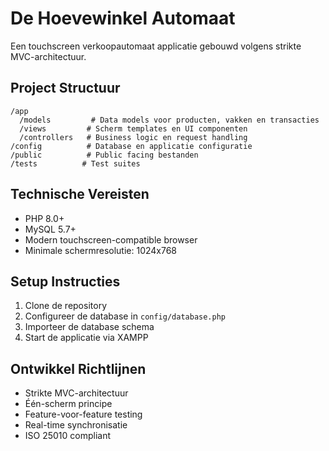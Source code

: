 # De Hoevewinkel Automaat

Een touchscreen verkoopautomaat applicatie gebouwd volgens strikte MVC-architectuur.

## Project Structuur

```
/app
  /models         # Data models voor producten, vakken en transacties
  /views         # Scherm templates en UI componenten
  /controllers   # Business logic en request handling
/config          # Database en applicatie configuratie
/public          # Public facing bestanden
/tests          # Test suites
```

## Technische Vereisten

- PHP 8.0+
- MySQL 5.7+
- Modern touchscreen-compatible browser
- Minimale schermresolutie: 1024x768

## Setup Instructies

1. Clone de repository
2. Configureer de database in `config/database.php`
3. Importeer de database schema
4. Start de applicatie via XAMPP

## Ontwikkel Richtlijnen

- Strikte MVC-architectuur
- Één-scherm principe
- Feature-voor-feature testing
- Real-time synchronisatie
- ISO 25010 compliant 
